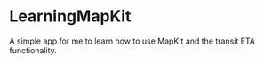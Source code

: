 # LearningMapKit

A simple app for me to learn how to use MapKit and the transit ETA functionality.


